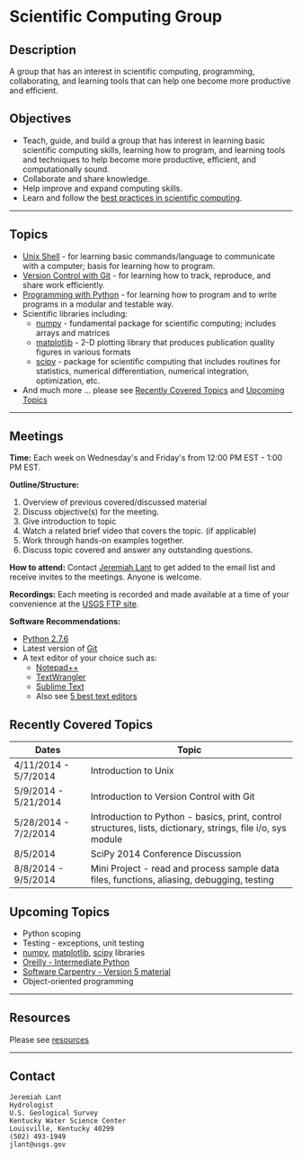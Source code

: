 Scientific Computing Group
==========================

Description
-----------

A group that has an interest in scientific computing, programming, collaborating, and
learning tools that can help one become more productive and efficient. 

Objectives
----------

* Teach, guide, and build a group that has interest in learning basic scientific computing
skills, learning how to program, and learning tools and techniques to help become more 
productive, efficient, and computationally sound.  
* Collaborate and share knowledge.  
* Help improve and expand computing skills.
* Learn and follow the [best practices in scientific computing].

*****
Topics
------

* [Unix Shell] - for learning basic commands/language to communicate with a computer; basis for learning how to program. 
* [Version Control with Git] - for learning how to track, reproduce, and share work efficiently.
* [Programming with Python] - for learning how to program and to write programs in a modular and testable way.
* Scientific libraries including: 
    * [numpy] - fundamental package for scientific computing; includes arrays and matrices 
	* [matplotlib] - 2-D plotting library that produces publication quality figures in various formats
	* [scipy] - package for scientific computing that includes routines for statistics, numerical differentiation, numerical 
	integration, optimization, etc. 
* And much more ... please see [Recently Covered Topics](#recently-covered-topics) and [Upcoming Topics](#upcoming-topics)

*****
Meetings
--------

**Time:**  Each week on Wednesday's and Friday's from 12:00 PM EST - 1:00 PM EST. 

**Outline/Structure:** 

1. Overview of previous covered/discussed material
2. Discuss objective(s) for the meeting.
3. Give introduction to topic
4. Watch a related brief video that covers the topic. (if applicable)
5. Work through hands-on examples together.
6. Discuss topic covered and answer any outstanding questions.

**How to attend:** Contact [Jeremiah Lant](#contact) to get added to the email list and receive invites to the meetings.  Anyone is welcome.

**Recordings:** Each meeting is recorded and made available at a time of your convenience at the [USGS FTP site]. 

**Software Recommendations:**

* [Python 2.7.6]
* Latest version of [Git]
* A text editor of your choice such as:
	* [Notepad++]
	* [TextWrangler]
	* [Sublime Text]
	* Also see [5 best text editors]

Recently Covered Topics
-----------------------

Dates | Topic
----- | -----
4/11/2014 - 5/7/2014 | Introduction to Unix
5/9/2014 - 5/21/2014 | Introduction to Version Control with Git
5/28/2014 - 7/2/2014 | Introduction to Python - basics, print, control structures, lists, dictionary, strings, file i/o, sys module
8/5/2014 | SciPy 2014 Conference Discussion
8/8/2014 - 9/5/2014 | Mini Project - read and process sample data files, functions, aliasing, debugging, testing

Upcoming Topics
-----------------

* Python scoping
* Testing - exceptions, unit testing 
* [numpy], [matplotlib], [scipy] libraries
* [Oreilly - Intermediate Python]
* [Software Carpentry - Version 5 material]
* Object-oriented programming

*****
Resources
---------

Please see [resources](resources/resources.md)

*****
Contact
-------

	Jeremiah Lant
	Hydrologist
	U.S. Geological Survey
	Kentucky Water Science Center
	Louisville, Kentucky 40299
	(502) 493-1949
	jlant@usgs.gov

[best practices in scientific computing]:http://www.plosbiology.org/article/info%3Adoi%2F10.1371%2Fjournal.pbio.1001745
[Unix Shell]:http://en.wikipedia.org/wiki/Unix
[Version Control with Git]:http://git-scm.com/book/en/Getting-Started-About-Version-Control
[Programming with Python]:https://www.python.org/
[numpy]:http://www.numpy.org/
[matplotlib]:http://matplotlib.org/
[scipy]:http://www.scipy.org/scipylib/index.html
[Python 2.7.6]:https://www.python.org/download/releases/2.7.6/
[Git]:http://git-scm.com/downloads
[Notepad++]:http://notepad-plus-plus.org/
[TextWrangler]:http://www.barebones.com/products/textwrangler/download.html
[Sublime Text]:www.sublimetext.com/
[5 best text editors]:http://lifehacker.com/five-best-text-editors-1564907215
[Oreilly - Intermediate Python]:http://shop.oreilly.com/product/110000529.do
[Software Carpentry - Version 5 material]:http://software-carpentry.org/lessons.html
[USGS FTP site]:ftp://ftpext.usgs.gov/pub/er/ky/louisville/jglant/scientific-computing-group/recordings/
